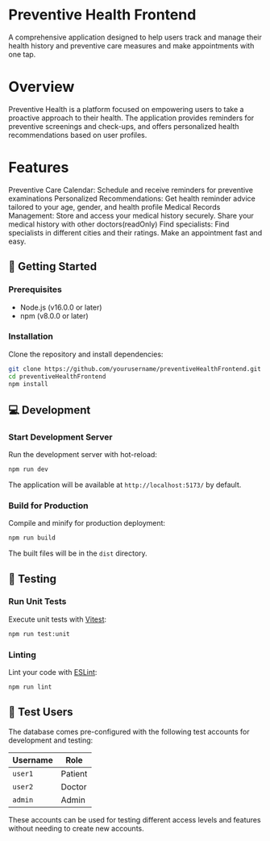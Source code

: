 # Preventive Health Frontend

A comprehensive application designed to help users track and manage their health history and preventive care measures and make appointments with one tap.

# Overview

Preventive Health is a platform focused on empowering users to take a proactive approach to their health. The application provides reminders for preventive screenings and check-ups, and offers personalized health recommendations based on user profiles.

# Features

Preventive Care Calendar: Schedule and receive reminders for preventive examinations
Personalized Recommendations: Get health reminder advice tailored to your age, gender, and health profile
Medical Records Management: Store and access your medical history securely. Share your medical history with other doctors(readOnly)
Find specialists: Find specialists in different cities and their ratings. Make an appointment fast and easy.

## 🚀 Getting Started

### Prerequisites

- Node.js (v16.0.0 or later)
- npm (v8.0.0 or later)

### Installation

Clone the repository and install dependencies:

```bash
git clone https://github.com/yourusername/preventiveHealthFrontend.git
cd preventiveHealthFrontend
npm install
```

## 💻 Development

### Start Development Server

Run the development server with hot-reload:

```bash
npm run dev
```

The application will be available at `http://localhost:5173/` by default.

### Build for Production

Compile and minify for production deployment:

```bash
npm run build
```

The built files will be in the `dist` directory.

## 🧪 Testing

### Run Unit Tests

Execute unit tests with [Vitest](https://vitest.dev/):

```bash
npm run test:unit
```

### Linting

Lint your code with [ESLint](https://eslint.org/):

```bash
npm run lint
```

## 👥 Test Users

The database comes pre-configured with the following test accounts for development and testing:

| Username | Role    
|----------|---------
| `user1`  | Patient 
| `user2`  | Doctor  
| `admin`  | Admin   

These accounts can be used for testing different access levels and features without needing to create new accounts.